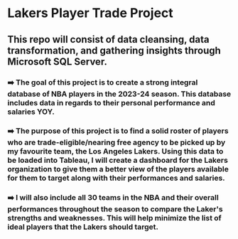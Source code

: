 # Lakers Player Trade Project

## This repo will consist of **data cleansing**, **data transformation**, and **gathering insights** through **Microsoft SQL Server**.

### ➡️ The goal of this project is to create a strong integral database of NBA players in the 2023-24 season. This database includes data in regards to their personal performance and salaries YOY.
### ➡️ The purpose of this project is to find a solid roster of players who are trade-eligible/nearing free agency to be picked up by my favourite team, the Los Angeles Lakers. Using this data to be loaded into Tableau, I will create a dashboard for the Lakers organization to give them a better view of the players available for them to target along with their performances and salaries.
### ➡️ I will also include all 30 teams in the NBA and their overall performances throughout the season to compare the Laker's strengths and weaknesses. This will help minimize the list of ideal players that the Lakers should target.
